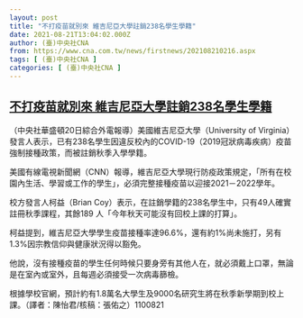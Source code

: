 ```yaml
---
layout: post
title: "不打疫苗就別來 維吉尼亞大學註銷238名學生學籍"
date: 2021-08-21T13:04:02.000Z
author: (臺)中央社CNA
from: https://www.cna.com.tw/news/firstnews/202108210216.aspx
tags: [ (臺)中央社CNA ]
categories: [ (臺)中央社CNA ]
---
```

<!--1629551042000-->
[不打疫苗就別來 維吉尼亞大學註銷238名學生學籍](https://www.cna.com.tw/news/firstnews/202108210216.aspx)
------

<div>
<div></div><div class="paragraph"><p>（中央社華盛頓20日綜合外電報導）美國維吉尼亞大學（University of Virginia）發言人表示，已有238名學生因違反校內的COVID-19（2019冠狀病毒疾病）疫苗強制接種政策，而被註銷秋季入學學籍。</p><p>美國有線電視新聞網（CNN）報導，維吉尼亞大學現行防疫政策規定，「所有在校園內生活、學習或工作的學生」，必須完整接種疫苗以迎接2021－2022學年。</p><p>校方發言人柯益（Brian Coy）表示，在註銷學籍的238名學生中，只有49人確實註冊秋季課程，其餘189 人「今年秋天可能沒有回校上課的打算」。</p><p>柯益提到，維吉尼亞大學學生疫苗接種率達96.6%，還有約1%尚未施打，另有1.3%因宗教信仰與健康狀況得以豁免。</p><p>他說，沒有接種疫苗的學生任何時候只要身旁有其他人在，就必須戴上口罩，無論是在室內或室外，且每週必須接受一次病毒篩檢。</p><p>根據學校官網，預計約有1.8萬名大學生及9000名研究生將在秋季新學期到校上課。（譯者：陳怡君/核稿：張佑之）1100821</p></div>
</div>
